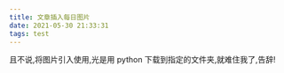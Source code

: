 ```yaml
---
title: 文章插入每日图片
date: 2021-05-30 21:33:31
tags: test
---
```


且不说,将图片引入使用,光是用 python 下载到指定的文件夹,就难住我了,告辞!
